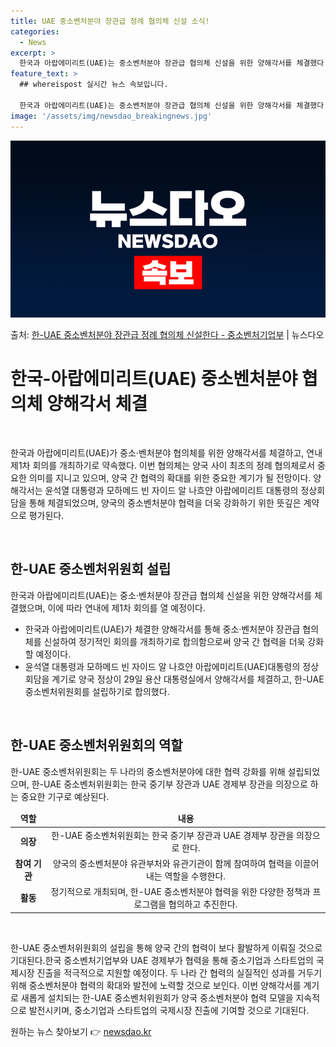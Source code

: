 ```yaml
---
title: UAE 중소벤처분야 장관급 정례 협의체 신설 소식!
categories:
  - News
excerpt: >
  한국과 아랍에미리트(UAE)는 중소벤처분야 장관급 협의체 신설을 위한 양해각서를 체결했다. 이는 양국 최초의…
feature_text: >
  ## whereispost 실시간 뉴스 속보입니다.

  한국과 아랍에미리트(UAE)는 중소벤처분야 장관급 협의체 신설을 위한 양해각서를 체결했다. 이는 양국 최초의…
image: '/assets/img/newsdao_breakingnews.jpg'
---
```


![뉴스다오 속보](/assets/img/newsdao_breakingnews.jpg)

<p>출처: <a href="https://newsdao.kr/3962" rel="dofollow">한-UAE 중소벤처분야 장관급 정례 협의체 신설한다 - 중소벤처기업부</a> | 뉴스다오</p>

<h1 data-ke-size="size26">한국-아랍에미리트(UAE) 중소벤처분야 협의체 양해각서 체결</h1>
<p data-ke-size="size16">&nbsp;</p>
한국과 아랍에미리트(UAE)가 중소·벤처분야 협의체를 위한 양해각서를 체결하고, 연내 제1차 회의를 개최하기로 약속했다. 이번 협의체는 양국 사이 최초의 정례 협의체로서 중요한 의미를 지니고 있으며, 양국 간 협력의 확대를 위한 중요한 계기가 될 전망이다. 양해각서는 윤석열 대통령과 모하메드 빈 자이드 알 나흐얀 아랍에미리트 대통령의 정상회담을 통해 체결되었으며, 양국의 중소벤처분야 협력을 더욱 강화하기 위한 뜻깊은 계약으로 평가된다.
<p data-ke-size="size16">&nbsp;</p>
<h2 data-ke-size="size26">한-UAE 중소벤처위원회 설립</h2>
<p data-ke-size="size16">한국과 아랍에미리트(UAE)는 중소·벤처분야 장관급 협의체 신설을 위한 양해각서를 체결했으며, 이에 따라 연내에 제1차 회의를 열 예정이다.</p>
<ul>
<li>한국과 아랍에미리트(UAE)가 체결한 양해각서를 통해 중소·벤처분야 장관급 협의체를 신설하여 정기적인 회의를 개최하기로 합의함으로써 양국 간 협력을 더욱 강화할 예정이다.</li>
<li>윤석열 대통령과 모하메드 빈 자이드 알 나흐얀 아랍에미리트(UAE)대통령의 정상회담을 계기로 양국 정상이 29일 용산 대통령실에서 양해각서를 체결하고, 한-UAE 중소벤처위원회를 설립하기로 합의했다.</li>
</ul>
<p data-ke-size="size16">&nbsp;</p>
<h2 data-ke-size="size26">한-UAE 중소벤처위원회의 역할</h2>
<p data-ke-size="size16">한-UAE 중소벤처위원회는 두 나라의 중소벤처분야에 대한 협력 강화를 위해 설립되었으며, 한-UAE 중소벤처위원회는 한국 중기부 장관과 UAE 경제부 장관을 의장으로 하는 중요한 기구로 예상된다.</p>
<table>
<thead>
<tr>
<td style="text-align: center; height: 17px;"><b>역할</b></td>
<td style="text-align: center; height: 17px;"><b>내용</b></td>
</tr>
</thead>
<tbody>
<tr>
<td style="text-align: center; height: 17px;"><b>의장</b></td>
<td style="text-align: center; height: 17px;">한-UAE 중소벤처위원회는 한국 중기부 장관과 UAE 경제부 장관을 의장으로 한다.</td>
</tr>
<tr>
<td style="text-align: center; height: 17px;"><b>참여 기관</b></td>
<td style="text-align: center; height: 17px;">양국의 중소벤처분야 유관부처와 유관기관이 함께 참여하여 협력을 이끌어내는 역할을 수행한다.</td>
</tr>
<tr>
<td style="text-align: center; height: 17px;"><b>활동</b></td>
<td style="text-align: center; height: 17px;">정기적으로 개최되며, 한-UAE 중소벤처분야 협력을 위한 다양한 정책과 프로그램을 협의하고 추진한다.</td>
</tr>
</tbody>
</table>
<p data-ke-size="size16">&nbsp;</p>
한-UAE 중소벤처위원회의 설립을 통해 양국 간의 협력이 보다 활발하게 이뤄질 것으로 기대된다.한국 중소벤처기업부와 UAE 경제부가 협력을 통해 중소기업과 스타트업의 국제시장 진출을 적극적으로 지원할 예정이다. 두 나라 간 협력의 실질적인 성과를 거두기 위해 중소벤처분야 협력의 확대와 발전에 노력할 것으로 보인다. 이번 양해각서를 계기로 새롭게 설치되는 한-UAE 중소벤처위원회가 양국 중소벤처분야 협력 모델을 지속적으로 발전시키며, 중소기업과 스타트업의 국제시장 진출에 기여할 것으로 기대된다. 

원하는 뉴스 찾아보기 👉 <a href="https://newsdao.kr" rel="dofollow">newsdao.kr</a>


